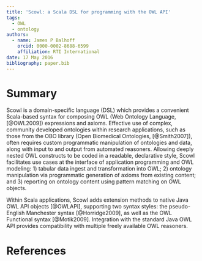 ```yaml
---
title: 'Scowl: a Scala DSL for programming with the OWL API'
tags:
  - OWL
  - ontology
authors:
  - name: James P Balhoff
    orcid: 0000-0002-8688-6599
    affiliation: RTI International
date: 17 May 2016
bibliography: paper.bib
---
```


# Summary

Scowl is a domain-specific language (DSL) which provides a convenient Scala-based syntax for composing OWL (Web Ontology Language, [@OWL2009]) expressions and axioms. Effective use of complex, community developed ontologies within research applications, such as those from the OBO library (Open Biomedical Ontologies, [@Smith2007]), often requires custom programmatic manipulation of ontologies and data, along with input to and output from automated reasoners. Allowing deeply nested OWL constructs to be coded in a readable, declarative style, Scowl facilitates use cases at the interface of application programming and OWL modeling: 1) tabular data ingest and transformation into OWL; 2) ontology manipulation via programmatic generation of axioms from existing content; and 3) reporting on ontology content using pattern matching on OWL objects.

Within Scala applications, Scowl adds extension methods to native Java OWL API objects [@OWLAPI], supporting two syntax styles: the pseudo-English Manchester syntax [@Horridge2009], as well as the OWL Functional syntax [@Motik2009]. Integration with the standard Java OWL API provides compatibility with multiple freely available OWL reasoners.

# References
